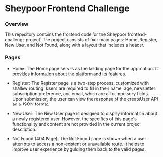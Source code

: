 # Sheypoor Frontend Challenge

### Overview
This repository contains the frontend code for the Sheypoor frontend-challenge project. The project consists of four main pages: Home, Register, New User, and Not Found, along with a layout that includes a header.

### Pages
 - Home: 
The Home page serves as the landing page for the application. It provides information about the platform and its features.

 - Register: 
The Register page is a two-step process, customized with shallow routing. Users are required to fill in their name, age, newsletter subscription preference, and email, which are all compulsory fields. Upon submission, the user can view the response of the createUser API as a JSON format.

 - New User: 
The New User page is designed to display information about a newly registered user. However, the specifics of this page's functionality and content are not provided in the current project description.

 - Not Found (404 Page): 
The Not Found page is shown when a user attempts to access a non-existent or unavailable route. It helps to improve user experience by guiding them back to the valid pages.
